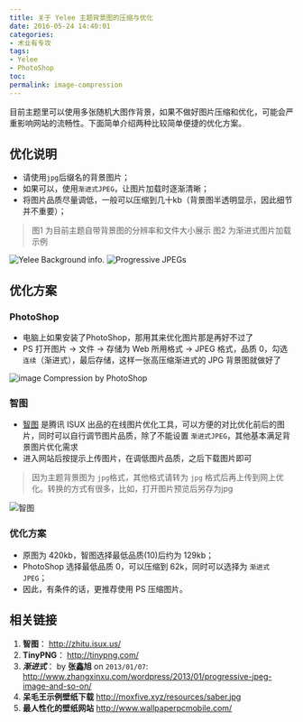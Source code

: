 ```yaml
---
title: 关于 Yelee 主题背景图的压缩与优化
date: 2016-05-24 14:40:01
categories:
- 术业有专攻
tags:
- Yelee
- PhotoShop
toc:
permalink: image-compression
---
```


目前主题里可以使用多张随机大图作背景，如果不做好图片压缩和优化，可能会严重影响网站的流畅性。下面简单介绍两种比较简单便捷的优化方案。


<!-- more -->
## 优化说明
- 请使用`jpg`后缀名的背景图片；
- 如果可以，使用`渐进式JPEG`，让图片加载时逐渐清晰；
- 将图片品质尽量调低，一般可以压缩到几十kb（背景图半透明显示，因此细节并不重要）；
> 图1 为目前主题自带背景图的分辨率和文件大小展示
> 图2 为渐进式图片加载示例

![Yelee Background info.](/resources/image-compression-1.png)  ![Progressive JPEGs](/resources/image-compression-2.gif)

## 优化方案
### PhotoShop
- 电脑上如果安装了PhotoShop，那用其来优化图片那是再好不过了
- PS 打开图片 -> 文件 -> 存储为 Web 所用格式 -> JPEG 格式，品质 0，勾选 `连续`（渐进式），最后存储，这样一张高压缩渐进式的 JPG 背景图就做好了

![image Compression by PhotoShop](/resources/image-compression-ps.png)

### 智图
- [智图](http://zhitu.isux.us/) 是腾讯 ISUX 出品的在线图片优化工具，可以方便的对比优化前后的图片，同时可以自行调节图片品质，除了不能设置 `渐进式JPEG`，其他基本满足背景图片优化需求
- 进入网站后按提示上传图片，在调低图片品质，之后下载图片即可
> 因为主题背景图为 `jpg`格式，其他格式请转为 `jpg` 格式后再上传到网上优化。转换的方式有很多，比如，打开图片预览后另存为jpg

![智图](/resources/zhitu.png)

### 优化方案
- 原图为 420kb，智图选择最低品质(10)后约为 129kb；
- PhotoShop 选择最低品质 0，可以压缩到 62k，同时可以选择为 `渐进式JPEG`；
- 因此，有条件的话，更推荐使用 PS 压缩图片。

## 相关链接
1. **智图**： <http://zhitu.isux.us/>
1. **TinyPNG**： <http://tinypng.com/>
1. ***渐进式***： by **张鑫旭** on <code>2013/01/07</code>: <http://www.zhangxinxu.com/wordpress/2013/01/progressive-jpeg-image-and-so-on/>
1. **呆毛王示例壁纸下载** <http://moxfive.xyz/resources/saber.jpg>
1. **最人性化的壁纸网站** <http://www.wallpaperpcmobile.com/>



